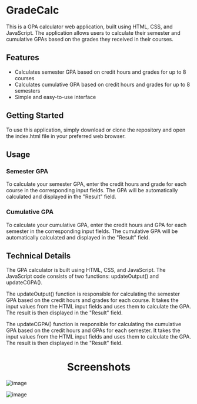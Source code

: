 # GradeCalc

This is a GPA calculator web application, built using HTML, CSS, and JavaScript. The application allows users to calculate their semester and cumulative GPAs based on the grades they received in their courses.


## Features
- Calculates semester GPA based on credit hours and grades for up to 8 courses
- Calculates cumulative GPA based on credit hours and grades for up to 8 semesters
- Simple and easy-to-use interface

## Getting Started
To use this application, simply download or clone the repository and open the index.html file in your preferred web browser.

## Usage
### Semester GPA
To calculate your semester GPA, enter the credit hours and grade for each course in the corresponding input fields. The GPA will be automatically calculated and displayed in the "Result" field.

### Cumulative GPA
To calculate your cumulative GPA, enter the credit hours and GPA for each semester in the corresponding input fields. The cumulative GPA will be automatically calculated and displayed in the "Result" field.

## Technical Details
The GPA calculator is built using HTML, CSS, and JavaScript. The JavaScript code consists of two functions: updateOutput() and updateCGPA().

The updateOutput() function is responsible for calculating the semester GPA based on the credit hours and grades for each course. It takes the input values from the HTML input fields and uses them to calculate the GPA. The result is then displayed in the "Result" field.

The updateCGPA() function is responsible for calculating the cumulative GPA based on the credit hours and GPAs for each semester. It takes the input values from the HTML input fields and uses them to calculate the GPA. The result is then displayed in the "Result" field.


<h1 align="center"> Screenshots </h1>

![image](https://user-images.githubusercontent.com/63865428/186775595-057807dd-ba42-4977-894a-aac0edc0e7ab.png)

![image](https://user-images.githubusercontent.com/63865428/186775868-a921155d-56f6-4ef6-afc6-34d598aa57e9.png)



